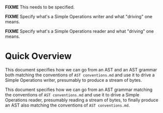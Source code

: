 **FIXME** This needs to be specified.

**FIXME** Specify what's a Simple Operations writer and what "driving" one means.

**FIXME** Specify what's a Simple Operations reader and what "driving" one means.

# Quick Overview

This document specifies how we can go from an AST and an AST grammar both
matching the conventions of `AST conventions.md` and use it to drive a Simple
Operations writer, presumably to produce a stream of bytes.

This document specifies how we can go from an AST grammar matching the
conventions of `AST conventions.md` and use it to drive a Simple Operations
reader, presumably reading a stream of bytes, to finally produce an AST
also matching the conventions of `AST conventions.md`.
